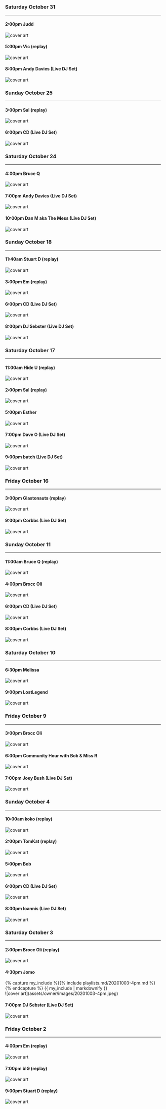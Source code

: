 ### Saturday October 31
---

#### 2:00pm Judd <a href='https://open.spotify.com/playlist/4J7IpNyPHCnNCNu9iDiqki' target='_blank' title='Go to playlist'> <i class='fab fa-spotify fa-inverse'></i></a>
![cover art](assets/owner/images/20200807-4pm.jpeg)

#### 5:00pm Vic (replay) <a href='https://open.spotify.com/playlist/4q13ggFa7wZF8V71EeKT7b' target='_blank' title='Go to playlist'> <i class='fab fa-spotify fa-inverse'></i></a>
![cover art](assets/owner/images/20200620-4pm.jpeg)

#### 8:00pm Andy Davies (Live DJ Set) <a href='https://www.mixcloud.com/Glastonauts_Live/andy-davies-ive-exhausted-another-journey/' target='_blank' title='Go to recording'> <i class='fab fa-mixcloud fa-inverse'></i></a>
![cover art](assets/owner/images/20201031-8pm.jpeg)



### Sunday October 25
---

#### 3:00pm Sal (replay) <a href='https://open.spotify.com/playlist/3dpeyNxqWpGP5tEcME5avj' target='_blank' title='Go to playlist'> <i class='fab fa-spotify fa-inverse'></i></a>
![cover art](assets/owner/images/20200801-4pm.jpeg)

#### 6:00pm CD (Live DJ Set) 
![cover art](assets/owner/images/20201025-6pm.jpeg)



### Saturday October 24
---

#### 4:00pm Bruce Q <a href='https://open.spotify.com/user/brucequilter/playlist/0xLs2oQt5wFRzh967EnO3D' target='_blank' title='Go to playlist'> <i class='fab fa-spotify fa-inverse'></i></a>
![cover art](assets/owner/images/20201024-4pm.jpeg)

#### 7:00pm Andy Davies (Live DJ Set) 
![cover art](assets/owner/images/20201024-7pm.jpeg)

#### 10:00pm Dan M aka The Mess (Live DJ Set) 
![cover art](assets/owner/images/20201024-10pm.jpeg)



### Sunday October 18
---

#### 11:40am Stuart D (replay) <a href='https://open.spotify.com/playlist/7Me8qOaCLi7YROKG1Zvo8W' target='_blank' title='Go to playlist'> <i class='fab fa-spotify fa-inverse'></i></a>
![cover art](assets/owner/images/20200505-4pm.jpeg)

#### 3:00pm Em (replay) <a href='https://open.spotify.com/playlist/7Me8qOaCLi7YROKG1Zvo8W' target='_blank' title='Go to playlist'> <i class='fab fa-spotify fa-inverse'></i></a>
![cover art](assets/owner/images/20200503-1pm.jpeg)

#### 6:00pm CD (Live DJ Set) <a href='https://www.mixcloud.com/Glastonauts_Live/cd-serves-sunday-roast/' target='_blank' title='Go to recording'> <i class='fab fa-mixcloud fa-inverse'></i></a>
![cover art](assets/owner/images/20201018-6pm.jpeg)

#### 8:00pm DJ Sebster (Live DJ Set) <a href='https://www.mixcloud.com/Glastonauts_Live/dj-sebster-now-thats-what-i-call-deep-vol3/' target='_blank' title='Go to recording'> <i class='fab fa-mixcloud fa-inverse'></i></a>
![cover art](assets/owner/images/20201018-8pm.jpeg)


### Saturday October 17
---

#### 11:00am Hide U (replay) <a href='https://open.spotify.com/playlist/55gk2FuFTPna1FvM23gojU' target='_blank' title='Go to playlist'> <i class='fab fa-spotify fa-inverse'></i></a>
![cover art](assets/owner/images/20200809-12pm.jpeg)

#### 2:00pm Sal (replay) <a href='https://open.spotify.com/playlist/3I2hlEeToPgTS2Yins44CV?si=RVYzlSRGTDq8A2tlizEqbg' target='_blank' title='Go to playlist'> <i class='fab fa-spotify fa-inverse'></i></a>
![cover art](assets/owner/images/20200725-1pm.jpeg)

#### 5:00pm Esther <a href='https://open.spotify.com/playlist/1ZQxszbMZI9loGJIcKhJlo' target='_blank' title='Go to playlist'> <i class='fab fa-spotify fa-inverse'></i></a>
![cover art](assets/owner/images/20201017-5pm.jpeg)

#### 7:00pm Dave O (Live DJ Set) <a href='https://www.mixcloud.com/Glastonauts_Live/dave-o-live-dj-set-october-17th/' target='_blank' title='Go to recording'> <i class='fab fa-mixcloud fa-inverse'></i></a>
![cover art](assets/owner/images/20201017-7pm.jpeg)

#### 9:00pm batch (Live DJ Set) <a href='https://www.mixcloud.com/Glastonauts_Live/batch-tier-two-steppin/' target='_blank' title='Go to recording'> <i class='fab fa-mixcloud fa-inverse'></i></a>
![cover art](assets/owner/images/20201017-9pm.jpeg)


### Friday October 16
---

#### 3:00pm Glastonauts (replay) <a href='https://open.spotify.com/playlist/3PJcANn5A6XdsggiAMECwg' target='_blank' title='Go to playlist'> <i class='fab fa-spotify fa-inverse'></i></a>
![cover art](assets/owner/images/20200411-8pm.jpeg)

#### 9:00pm Corbbs (Live DJ Set) <a href='https://www.mixcloud.com/Glastonauts_Live/corbbs-save-the-rave/' target='_blank' title='Go to recording'> <i class='fab fa-mixcloud fa-inverse'></i></a>
![cover art](assets/owner/images/20201016-9pm.jpeg)


### Sunday October 11
---

#### 11:00am Bruce Q (replay) <a href='https://open.spotify.com/playlist/6PxAuLj9RnKHUDLXgDdXEh' target='_blank' title='Go to playlist'> <i class='fab fa-spotify fa-inverse'></i></a>
![cover art](assets/owner/images/20200406-2pm.jpeg)

#### 4:00pm Brocc Oli <a href='https://open.spotify.com/playlist/2EygY8ZZpfcmoAGPjX0YMd' target='_blank' title='Go to playlist'> <i class='fab fa-spotify fa-inverse'></i></a>
![cover art](assets/owner/images/20201011-4pm.jpeg)

#### 6:00pm CD (Live DJ Set) <a href='https://www.mixcloud.com/Glastonauts_Live/cd-something-electronica-this-way-comes/' target='_blank' title='Go to recording'> <i class='fab fa-mixcloud fa-inverse'></i></a>
![cover art](assets/owner/images/20201011-6pm.jpeg)

#### 8:00pm Corbbs (Live DJ Set) 
![cover art](assets/owner/images/20201011-8pm.jpeg)


### Saturday October 10
---

#### 6:30pm Melissa <a href='https://open.spotify.com/playlist/0ez9kXNfwkdY6NZyPlI9Df' target='_blank' title='Go to playlist'> <i class='fab fa-spotify fa-inverse'></i></a>
![cover art](assets/owner/images/20201010-6pm.jpeg)

#### 9:00pm LostLegend <a href='https://www.mixcloud.com/Glastonauts_Live/lostlegend-submerge/' target='_blank' title='Go to playlist'> <i class='fab fa-spotify fa-inverse'></i></a>
![cover art](assets/owner/images/20201010-9pm.jpeg)


### Friday October 9
---

#### 3:00pm Brocc Oli <a href='https://open.spotify.com/playlist/6plGdDHNwURUjio6zxDbBM' target='_blank' title='Go to playlist'> <i class='fab fa-spotify fa-inverse'></i></a>
![cover art](assets/owner/images/20201009-3pm.jpeg)

#### 6:00pm Community Hour with Bob & Miss R <a href='https://open.spotify.com/playlist/7JPlBpIkl7IhoyMTm1bflq' target='_blank' title='Go to playlist'> <i class='fab fa-spotify fa-inverse'></i></a>
![cover art](assets/owner/images/20200410-8pm.jpeg)

#### 7:00pm Joey Bush (Live DJ Set) <a href='https://www.mixcloud.com/Glastonauts_Live/joey-bush-extraterrestrial/' target='_blank' title='Go to recording'> <i class='fab fa-mixcloud fa-inverse'></i></a>
![cover art](assets/owner/images/20201009-7pm.jpeg)


### Sunday October 4
---

#### 10:00am koko (replay) <a href='https://open.spotify.com/playlist/11nec7NbvS9YTtuDlzxsyc' target='_blank' title='Go to playlist'> <i class='fab fa-spotify fa-inverse'></i></a>
![cover art](assets/owner/images/20200621-10am.jpeg)

#### 2:00pm TomKat (replay) <a href='https://open.spotify.com/playlist/5mnpgoiybVrQb5frN7jRrJ' target='_blank' title='Go to playlist'> <i class='fab fa-spotify fa-inverse'></i></a>
![cover art](assets/owner/images/20200604-4pm.jpeg)

#### 5:00pm Bob <a href='https://open.spotify.com/playlist/3hWG55YqbPSscj0qz0X1AO' target='_blank' title='Go to playlist'> <i class='fab fa-spotify fa-inverse'></i></a>
![cover art](assets/owner/images/20200429-6pm.jpeg)

#### 6:00pm CD (Live DJ Set) <a href='https://www.mixcloud.com/Glastonauts_Live/cd-isolation/' target='_blank' title='Go to recording'> <i class='fab fa-mixcloud fa-inverse'></i></a>
![cover art](assets/owner/images/20201004-6pm.jpeg)

#### 8:00pm Ioannis (Live DJ Set) <a href='https://www.mixcloud.com/Glastonauts_Live/ioannis-house-works/' target='_blank' title='Go to recording'> <i class='fab fa-mixcloud fa-inverse'></i></a>
![cover art](assets/owner/images/20201004-8pm.jpeg)



### Saturday October 3
---

#### 2:00pm Brocc Oli (replay) <a href='https://open.spotify.com/playlist/4i9hL7u39kNTr8zWhh7Da9' target='_blank' title='Go to playlist'> <i class='fab fa-spotify fa-inverse'></i></a>
![cover art](assets/owner/images/20200618-1pm.jpeg)

#### 4:30pm Jomo <a href='https://open.spotify.com/playlist/147jDtlZRBazolmdnS0ED7' target='_blank' title='Go to playlist'> <i class='fab fa-spotify fa-inverse'></i></a> <i class="expand fas fa-list-ol fa-inverse" onclick="$('div#20201003-4pm').slideToggle()" title="View tracklist"></i>
<div class="text-playlist" id="20201003-4pm">
{% capture my_include %}{% include playlists.md/20201003-4pm.md %}{% endcapture %}
{{ my_include | markdownify }}
</div>
![cover art](assets/owner/images/20201003-4pm.jpeg)

#### 7:00pm DJ Sebster (Live DJ Set) <a href='https://www.mixcloud.com/Glastonauts_Live/dj-sebster-now-thats-what-i-call-deep-vol2/' target='_blank' title='Go to recording'> <i class='fab fa-mixcloud fa-inverse'></i></a>
![cover art](assets/owner/images/20201003-7pm.jpeg)

### Friday October 2
---

#### 4:00pm Em (replay) <a href='https://open.spotify.com/playlist/77UwuX5xDu32bIGjhKCpmV' target='_blank' title='Go to playlist'> <i class='fab fa-spotify fa-inverse'></i></a>
![cover art](assets/owner/images/20200604-1pm.jpeg)

#### 7:00pm bIG (replay) <a href='https://open.spotify.com/playlist/3t6756doKov0e4CWXI9hYw' target='_blank' title='Go to playlist'> <i class='fab fa-spotify fa-inverse'></i></a>
![cover art](assets/owner/images/20200627-6pm.jpeg)

#### 9:00pm Stuart D (replay) <a href='https://open.spotify.com/playlist/12VIqUSA5VWo0KPpOvZFW5' target='_blank' title='Go to playlist'> <i class='fab fa-spotify fa-inverse'></i></a>
![cover art](assets/owner/images/20200906-12pm.jpeg)

